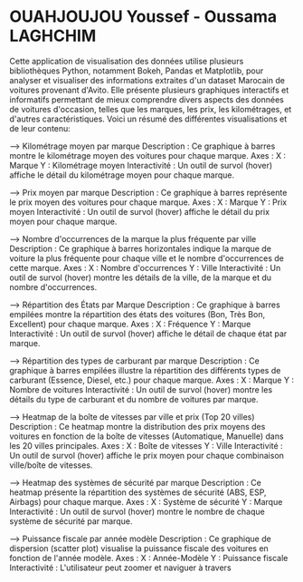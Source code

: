 # OUAHJOUJOU Youssef - Oussama LAGHCHIM
Cette application de visualisation des données utilise plusieurs bibliothèques Python, notamment Bokeh, Pandas et Matplotlib, pour analyser et visualiser des informations extraites d'un dataset Marocain de voitures provenant d'Avito. Elle présente plusieurs graphiques interactifs et informatifs permettant de mieux comprendre divers aspects des données de voitures d'occasion, telles que les marques, les prix, les kilométrages, et d'autres caractéristiques. Voici un résumé des différentes visualisations et de leur contenu:

--> Kilométrage moyen par marque Description : Ce graphique à barres montre le kilométrage moyen des voitures pour chaque marque. Axes : X : Marque Y : Kilométrage moyen Interactivité : Un outil de survol (hover) affiche le détail du kilométrage moyen pour chaque marque.

--> Prix moyen par marque Description : Ce graphique à barres représente le prix moyen des voitures pour chaque marque. Axes : X : Marque Y : Prix moyen Interactivité : Un outil de survol (hover) affiche le détail du prix moyen pour chaque marque.

--> Nombre d'occurrences de la marque la plus fréquente par ville Description : Ce graphique à barres horizontales indique la marque de voiture la plus fréquente pour chaque ville et le nombre d'occurrences de cette marque. Axes : X : Nombre d'occurrences Y : Ville Interactivité : Un outil de survol (hover) montre les détails de la ville, de la marque et du nombre d'occurrences.

--> Répartition des États par Marque Description : Ce graphique à barres empilées montre la répartition des états des voitures (Bon, Très Bon, Excellent) pour chaque marque. Axes : X : Fréquence Y : Marque Interactivité : Un outil de survol (hover) affiche le détail de chaque état par marque.

--> Répartition des types de carburant par marque Description : Ce graphique à barres empilées illustre la répartition des différents types de carburant (Essence, Diesel, etc.) pour chaque marque. Axes : X : Marque Y : Nombre de voitures Interactivité : Un outil de survol (hover) montre les détails du type de carburant et du nombre de voitures par marque.

--> Heatmap de la boîte de vitesses par ville et prix (Top 20 villes) Description : Ce heatmap montre la distribution des prix moyens des voitures en fonction de la boîte de vitesses (Automatique, Manuelle) dans les 20 villes principales. Axes : X : Boîte de vitesses Y : Ville Interactivité : Un outil de survol (hover) affiche le prix moyen pour chaque combinaison ville/boîte de vitesses.

--> Heatmap des systèmes de sécurité par marque Description : Ce heatmap présente la répartition des systèmes de sécurité (ABS, ESP, Airbags) pour chaque marque. Axes : X : Système de sécurité Y : Marque Interactivité : Un outil de survol (hover) montre le nombre de chaque système de sécurité par marque.

--> Puissance fiscale par année modèle Description : Ce graphique de dispersion (scatter plot) visualise la puissance fiscale des voitures en fonction de l'année modèle. Axes : X : Année-Modèle Y : Puissance fiscale Interactivité : L'utilisateur peut zoomer et naviguer à travers
